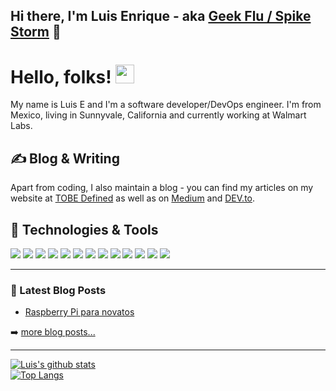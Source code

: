 ## Hi there, I'm Luis Enrique - aka [Geek Flu / Spike Storm](https://dev.to/darklatiz/) 👋

# Hello, folks! <img src="https://raw.githubusercontent.com/MartinHeinz/MartinHeinz/master/wave.gif" width="30px">

My name is Luis E and I'm a software developer/DevOps engineer. I'm from Mexico, living in Sunnyvale, California and currently working at Walmart Labs.

## &#x270d; Blog & Writing

Apart from coding, I also maintain a blog - you can find my articles on my website at [TOBE Defined]() as well as on [Medium](https://dev.to/darklatiz/) and [DEV.to](https://dev.to/darklatiz/).

## 🔧 Technologies & Tools
![](https://img.shields.io/badge/OS-Linux-informational?style=flat&logo=linux&logoColor=white&color=2bbc8a)
![](https://img.shields.io/badge/Editor-IntelliJ_IDEA-informational?style=flat&logo=intellij-idea&logoColor=white&color=2bbc8a)
![](https://img.shields.io/badge/Code-Python-informational?style=flat&logo=python&logoColor=white&color=2bbc8a)
![](https://img.shields.io/badge/Code-JavaScript-informational?style=flat&logo=javascript&logoColor=white&color=2bbc8a)
![](https://img.shields.io/badge/Code-Golang-informational?style=flat&logo=go&logoColor=white&color=2bbc8a)
![](https://img.shields.io/badge/Code-Make-informational?style=flat&logo=cmake&logoColor=white&color=2bbc8a)
![](https://img.shields.io/badge/Code-Vue-informational?style=flat&logo=vue.js&logoColor=white&color=2bbc8a)
![](https://img.shields.io/badge/Shell-Bash-informational?style=flat&logo=gnu-bash&logoColor=white&color=2bbc8a)
![](https://img.shields.io/badge/Tools-PostgreSQL-informational?style=flat&logo=postgresql&logoColor=white&color=2bbc8a)
![](https://img.shields.io/badge/Tools-Docker-informational?style=flat&logo=docker&logoColor=white&color=2bbc8a)
![](https://img.shields.io/badge/Tools-Kubernetes-informational?style=flat&logo=kubernetes&logoColor=white&color=2bbc8a)
![](https://img.shields.io/badge/Tools-Red_Hat_OpenShift-informational?style=flat&logo=red-hat-open-shift&logoColor=white&color=2bbc8a)
![](https://img.shields.io/badge/Cloud-Digital_Ocean-informational?style=flat&logo=digitalocean&logoColor=white&color=2bbc8a)
<br />

---

### 📕 Latest Blog Posts

<!-- BLOG-POST-LIST:START -->
- [Raspberry Pi para novatos](https://dev.to/darklatiz/raspberry-pi-para-novatos-1c9f)
<!-- BLOG-POST-LIST:END -->

➡️ [more blog posts...](https://dev.to/darklatiz/)

---

[![Luis's github stats](https://github-readme-stats.vercel.app/api?username=darklatiz)](https://github.com/darklatiz/)
<br/>
[![Top Langs](https://github-readme-stats.vercel.app/api/top-langs/?username=darklatiz&langs_count=8)](https://github.com/darklatiz/)
